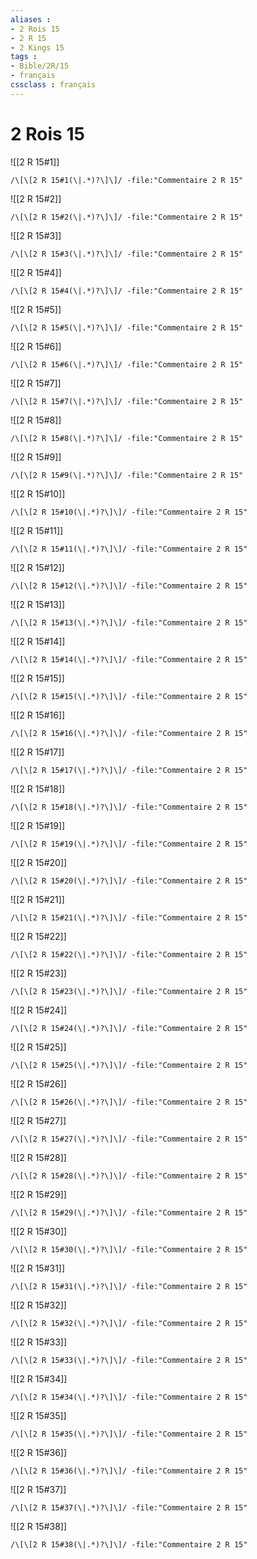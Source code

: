 ```yaml
---
aliases : 
- 2 Rois 15
- 2 R 15
- 2 Kings 15
tags : 
- Bible/2R/15
- français
cssclass : français
---
```


# 2 Rois 15

![[2 R 15#1]]

```query
/\[\[2 R 15#1(\|.*)?\]\]/ -file:"Commentaire 2 R 15"
```

![[2 R 15#2]]

```query
/\[\[2 R 15#2(\|.*)?\]\]/ -file:"Commentaire 2 R 15"
```

![[2 R 15#3]]

```query
/\[\[2 R 15#3(\|.*)?\]\]/ -file:"Commentaire 2 R 15"
```

![[2 R 15#4]]

```query
/\[\[2 R 15#4(\|.*)?\]\]/ -file:"Commentaire 2 R 15"
```

![[2 R 15#5]]

```query
/\[\[2 R 15#5(\|.*)?\]\]/ -file:"Commentaire 2 R 15"
```

![[2 R 15#6]]

```query
/\[\[2 R 15#6(\|.*)?\]\]/ -file:"Commentaire 2 R 15"
```

![[2 R 15#7]]

```query
/\[\[2 R 15#7(\|.*)?\]\]/ -file:"Commentaire 2 R 15"
```

![[2 R 15#8]]

```query
/\[\[2 R 15#8(\|.*)?\]\]/ -file:"Commentaire 2 R 15"
```

![[2 R 15#9]]

```query
/\[\[2 R 15#9(\|.*)?\]\]/ -file:"Commentaire 2 R 15"
```

![[2 R 15#10]]

```query
/\[\[2 R 15#10(\|.*)?\]\]/ -file:"Commentaire 2 R 15"
```

![[2 R 15#11]]

```query
/\[\[2 R 15#11(\|.*)?\]\]/ -file:"Commentaire 2 R 15"
```

![[2 R 15#12]]

```query
/\[\[2 R 15#12(\|.*)?\]\]/ -file:"Commentaire 2 R 15"
```

![[2 R 15#13]]

```query
/\[\[2 R 15#13(\|.*)?\]\]/ -file:"Commentaire 2 R 15"
```

![[2 R 15#14]]

```query
/\[\[2 R 15#14(\|.*)?\]\]/ -file:"Commentaire 2 R 15"
```

![[2 R 15#15]]

```query
/\[\[2 R 15#15(\|.*)?\]\]/ -file:"Commentaire 2 R 15"
```

![[2 R 15#16]]

```query
/\[\[2 R 15#16(\|.*)?\]\]/ -file:"Commentaire 2 R 15"
```

![[2 R 15#17]]

```query
/\[\[2 R 15#17(\|.*)?\]\]/ -file:"Commentaire 2 R 15"
```

![[2 R 15#18]]

```query
/\[\[2 R 15#18(\|.*)?\]\]/ -file:"Commentaire 2 R 15"
```

![[2 R 15#19]]

```query
/\[\[2 R 15#19(\|.*)?\]\]/ -file:"Commentaire 2 R 15"
```

![[2 R 15#20]]

```query
/\[\[2 R 15#20(\|.*)?\]\]/ -file:"Commentaire 2 R 15"
```

![[2 R 15#21]]

```query
/\[\[2 R 15#21(\|.*)?\]\]/ -file:"Commentaire 2 R 15"
```

![[2 R 15#22]]

```query
/\[\[2 R 15#22(\|.*)?\]\]/ -file:"Commentaire 2 R 15"
```

![[2 R 15#23]]

```query
/\[\[2 R 15#23(\|.*)?\]\]/ -file:"Commentaire 2 R 15"
```

![[2 R 15#24]]

```query
/\[\[2 R 15#24(\|.*)?\]\]/ -file:"Commentaire 2 R 15"
```

![[2 R 15#25]]

```query
/\[\[2 R 15#25(\|.*)?\]\]/ -file:"Commentaire 2 R 15"
```

![[2 R 15#26]]

```query
/\[\[2 R 15#26(\|.*)?\]\]/ -file:"Commentaire 2 R 15"
```

![[2 R 15#27]]

```query
/\[\[2 R 15#27(\|.*)?\]\]/ -file:"Commentaire 2 R 15"
```

![[2 R 15#28]]

```query
/\[\[2 R 15#28(\|.*)?\]\]/ -file:"Commentaire 2 R 15"
```

![[2 R 15#29]]

```query
/\[\[2 R 15#29(\|.*)?\]\]/ -file:"Commentaire 2 R 15"
```

![[2 R 15#30]]

```query
/\[\[2 R 15#30(\|.*)?\]\]/ -file:"Commentaire 2 R 15"
```

![[2 R 15#31]]

```query
/\[\[2 R 15#31(\|.*)?\]\]/ -file:"Commentaire 2 R 15"
```

![[2 R 15#32]]

```query
/\[\[2 R 15#32(\|.*)?\]\]/ -file:"Commentaire 2 R 15"
```

![[2 R 15#33]]

```query
/\[\[2 R 15#33(\|.*)?\]\]/ -file:"Commentaire 2 R 15"
```

![[2 R 15#34]]

```query
/\[\[2 R 15#34(\|.*)?\]\]/ -file:"Commentaire 2 R 15"
```

![[2 R 15#35]]

```query
/\[\[2 R 15#35(\|.*)?\]\]/ -file:"Commentaire 2 R 15"
```

![[2 R 15#36]]

```query
/\[\[2 R 15#36(\|.*)?\]\]/ -file:"Commentaire 2 R 15"
```

![[2 R 15#37]]

```query
/\[\[2 R 15#37(\|.*)?\]\]/ -file:"Commentaire 2 R 15"
```

![[2 R 15#38]]

```query
/\[\[2 R 15#38(\|.*)?\]\]/ -file:"Commentaire 2 R 15"
```


